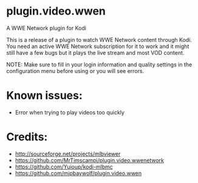 # plugin.video.wwen
A WWE Network plugin for Kodi

This is a release of a plugin to watch WWE Network content through Kodi. You need an active WWE Network subscription for it to work and it might still have a few bugs but it plays the live stream and most VOD content.

NOTE: Make sure to fill in your login information and quality settings in the configuration menu before using or you will see errors.

# Known issues:
* Error when trying to play videos too quickly

# Credits:
* http://sourceforge.net/projects/mlbviewer
* https://github.com/MrTimscampi/plugin.video.wwenetwork
* https://github.com/Yuioup/kodi-mlbmc
* https://github.com/mjpbaywolf/plugin.video.wwen
